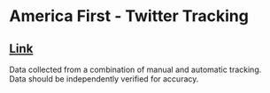 # America First - Twitter Tracking  

## [Link](/AF-Tracking.csv)  

Data collected from a combination of manual and automatic tracking.  
Data should be independently verified for accuracy.  



